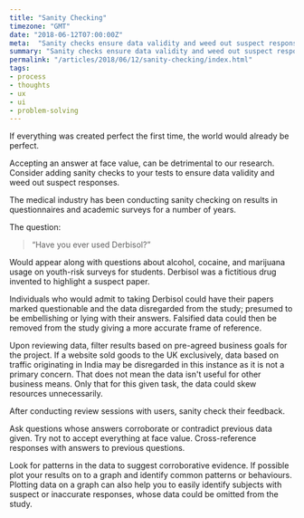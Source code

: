 ```yaml
---
title: "Sanity Checking"
timezone: "GMT"
date: "2018-06-12T07:00:00Z"
meta:  "Sanity checks ensure data validity and weed out suspect responses"
summary: "Sanity checks ensure data validity and weed out suspect responses"
permalink: "/articles/2018/06/12/sanity-checking/index.html"
tags:
- process
- thoughts
- ux
- ui
- problem-solving
---
```


If everything was created perfect the first time, the world would already be perfect.

Accepting an answer at face value, can be detrimental to our research. Consider adding sanity checks to your tests to ensure data validity and weed out suspect responses.

The medical industry has been conducting sanity checking on results in questionnaires and academic surveys for a number of years.

The question:

> “Have you ever used Derbisol?”

Would appear along with questions about alcohol, cocaine, and marijuana usage on youth-risk surveys for students. Derbisol was a fictitious drug invented to highlight a suspect paper.

Individuals who would admit to taking Derbisol could have their papers marked questionable and the data disregarded from the study; presumed to be embellishing or lying with their answers. Falsified data could then be removed from the study giving a more accurate frame of reference.

Upon reviewing data, filter results based on pre-agreed business goals for the project. If a website sold goods to the UK exclusively, data based on traffic originating in India may be disregarded in this instance as it is not a primary concern. That does not mean the data isn't useful for other business means. Only that for this given task, the data could skew resources unnecessarily.

After conducting review sessions with users, sanity check their feedback.

Ask questions whose answers corroborate or contradict previous data given. Try not to accept everything at face value. Cross-reference responses with answers to previous questions.

Look for patterns in the data to suggest corroborative evidence. If possible plot your results on to a graph and identify common patterns or behaviours. Plotting data on a graph can also help you to easily identify subjects with suspect or inaccurate responses, whose data could be omitted from the study.
